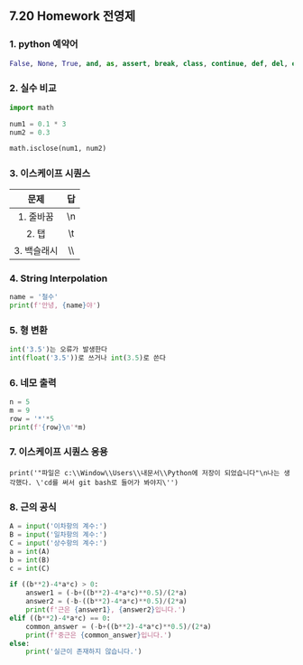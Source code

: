 ## 7.20 Homework 전영제

### 1. python 예약어

```python
False, None, True, and, as, assert, break, class, continue, def, del, elif, else, except, finally, for, from, global, if, import, in, is, lambda, nonlocal, not, or, pass, raise, return, try, while, with, yield
```

### 2. 실수 비교

```python
import math

num1 = 0.1 * 3
num2 = 0.3

math.isclose(num1, num2)
```

### 3. 이스케이프 시퀀스

|    문제     |  답  |
| :---------: | :--: |
|  1. 줄바꿈  |  \n  |
|    2. 탭    |  \t  |
| 3. 백슬래시 | \\\  |

### 4. String Interpolation

```python
name = '철수'
print(f'안녕, {name}야')
```

### 5. 형 변환

```python
int('3.5')는 오류가 발생한다
int(float('3.5'))로 쓰거나 int(3.5)로 쓴다
```

### 6. 네모 출력

```python
n = 5
m = 9
row = '*'*5
print(f'{row}\n'*m)
```

### 7. 이스케이프 시퀀스 응용

```
print('"파일은 c:\\Window\\Users\\내문서\\Python에 저장이 되었습니다"\n나는 생각했다. \'cd를 써서 git bash로 들어가 봐야지\'')
```

### 8. 근의 공식

```python
A = input('이차항의 계수:')
B = input('일차항의 계수:')
C = input('상수항의 계수:')
a = int(A)
b = int(B)
c = int(C)

if ((b**2)-4*a*c) > 0:
    answer1 = (-b+((b**2)-4*a*c)**0.5)/(2*a)
    answer2 = (-b-((b**2)-4*a*c)**0.5)/(2*a)
    print(f'근은 {answer1}, {answer2}입니다.')
elif ((b**2)-4*a*c) == 0:
    common_answer = (-b+((b**2)-4*a*c)**0.5)/(2*a)
    print(f'중근은 {common_answer}입니다.')
else:
	print('실근이 존재하지 않습니다.')
```







